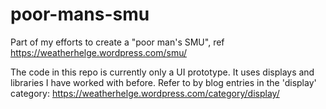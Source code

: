 # poor-mans-smu
Part of my efforts to create a "poor man's SMU", ref https://weatherhelge.wordpress.com/smu/

The code in this repo is currently only a UI prototype. It uses displays and libraries I have worked with before. Refer to by blog entries in the 'display' category: https://weatherhelge.wordpress.com/category/display/
